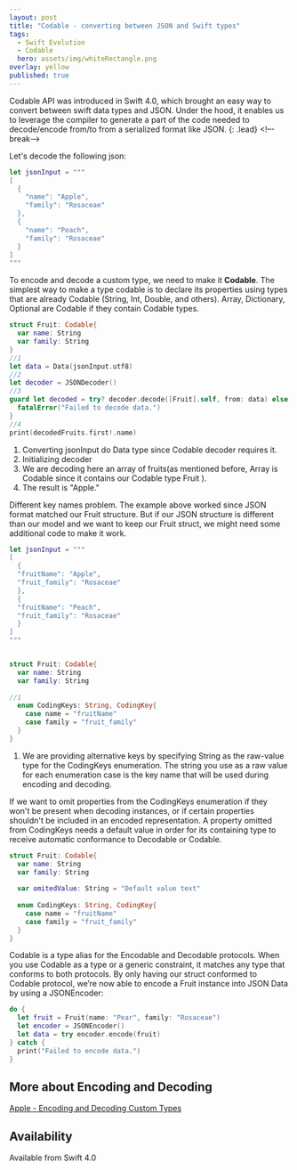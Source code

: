 ```yaml
---
layout: post
title: "Codable - converting between JSON and Swift types"
tags:
  - Swift Evolution
  - Codable
  hero: assets/img/whiteRectangle.png
overlay: yellow
published: true
---
```


Codable API was introduced in Swift 4.0, which brought an easy way to convert between swift data types and JSON. Under the hood, it enables us to leverage the compiler to generate a part of the code needed to decode/encode from/to from a serialized format like JSON. 
{: .lead}
<!–-break-–>

Let's decode the following json:
```swift
let jsonInput = """
[
  {
    "name": "Apple",
    "family": "Rosaceae"
  },
  {
    "name": "Peach",
    "family": "Rosaceae"
  }
]
"""
```
To encode and decode a custom type, we need to make it **Codable**. The simplest way to make a type codable is to declare its properties using types that are already Codable (String, Int, Double, and others). Array, Dictionary, Optional are Codable if they contain Codable types. 
```swift
struct Fruit: Codable{
  var name: String
  var family: String
}
//1
let data = Data(jsonInput.utf8) 
//2
let decoder = JSONDecoder()
//3
guard let decoded = try? decoder.decode([Fruit].self, from: data) else {
  fatalError("Failed to decode data.")
}
//4
print(decodedFruits.first!.name)
```

1. Converting jsonInput do Data type since Codable decoder requires it.
2. Initializing decoder
3. We are decoding here an array of fruits(as mentioned before, Array is Codable since it contains our Codable type Fruit ).
4. The result is "Apple."

Different key names problem.
The example above worked since JSON format matched our  Fruit structure. But if our JSON structure is different than our model and we want to keep our Fruit struct, we might need some additional code to make it work.
```swift
let jsonInput = """
[
  {
  "fruitName": "Apple",
  "fruit_family": "Rosaceae"
  },
  {
  "fruitName": "Peach",
  "fruit_family": "Rosaceae"
  }
]
"""


struct Fruit: Codable{
  var name: String
  var family: String
   
//1
  enum CodingKeys: String, CodingKey{
    case name = "fruitName"
    case family = "fruit_family"
  }
}
```
1. We are providing alternative keys by specifying String as the raw-value type for the CodingKeys enumeration. The string you use as a raw value for each enumeration case is the key name that will be used during encoding and decoding.

If we want to omit properties from the CodingKeys enumeration if they won't be present when decoding instances, or if certain properties shouldn't be included in an encoded representation. A property omitted from CodingKeys needs a default value in order for its containing type to receive automatic conformance to Decodable or Codable.
```swift
struct Fruit: Codable{
  var name: String
  var family: String
   
  var omitedValue: String = "Default value text"
   
  enum CodingKeys: String, CodingKey{
    case name = "fruitName"
    case family = "fruit_family"
  }
}
```
Codable is a type alias for the Encodable and Decodable protocols. When you use Codable as a type or a generic constraint, it matches any type that conforms to both protocols. By only having our struct conformed to Codable protocol, we’re now able to encode a Fruit instance into JSON Data by using a JSONEncoder:

```swift
do {
  let fruit = Fruit(name: "Pear", family: "Rosaceae")
  let encoder = JSONEncoder()
  let data = try encoder.encode(fruit)
} catch {
  print("Failed to encode data.")
}
```

##  More about Encoding and Decoding

[Apple - Encoding and Decoding Custom Types][appleLink]


##  Availability  

Available from Swift 4.0

[appleLink]:     https://developer.apple.com/documentation/foundation/archives_and_serialization/encoding_and_decoding_custom_types

